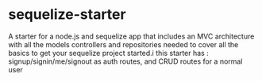 # sequelize-starter
A starter for a node.js and sequelize app that includes an MVC architecture with all the models controllers and repositories needed to cover all the basics to get your sequelize project started.i this starter has : signup/signin/me/signout as auth routes,  and CRUD routes for a normal user
